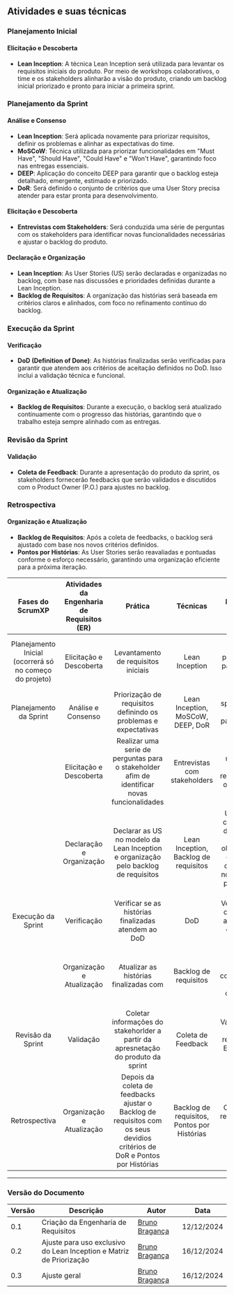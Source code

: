 ## Atividades e suas técnicas

### Planejamento Inicial

#### Elicitação e Descoberta
- **Lean Inception**: A técnica Lean Inception será utilizada para levantar os requisitos iniciais do produto. Por meio de workshops colaborativos, o time e os stakeholders alinharão a visão do produto, criando um backlog inicial priorizado e pronto para iniciar a primeira sprint.

### Planejamento da Sprint

#### Análise e Consenso
- **Lean Inception**: Será aplicada novamente para priorizar requisitos, definir os problemas e alinhar as expectativas do time.
- **MoSCoW**: Técnica utilizada para priorizar funcionalidades em "Must Have", "Should Have", "Could Have" e "Won't Have", garantindo foco nas entregas essenciais.
- **DEEP**: Aplicação do conceito DEEP para garantir que o backlog esteja detalhado, emergente, estimado e priorizado.
- **DoR**: Será definido o conjunto de critérios que uma User Story precisa atender para estar pronta para desenvolvimento.

#### Elicitação e Descoberta
- **Entrevistas com Stakeholders**: Será conduzida uma série de perguntas com os stakeholders para identificar novas funcionalidades necessárias e ajustar o backlog do produto.

#### Declaração e Organização
- **Lean Inception**: As User Stories (US) serão declaradas e organizadas no backlog, com base nas discussões e prioridades definidas durante a Lean Inception.
- **Backlog de Requisitos**: A organização das histórias será baseada em critérios claros e alinhados, com foco no refinamento contínuo do backlog.

### Execução da Sprint

#### Verificação
- **DoD (Definition of Done)**: As histórias finalizadas serão verificadas para garantir que atendem aos critérios de aceitação definidos no DoD. Isso inclui a validação técnica e funcional.

#### Organização e Atualização
- **Backlog de Requisitos**: Durante a execução, o backlog será atualizado continuamente com o progresso das histórias, garantindo que o trabalho esteja sempre alinhado com as entregas.

### Revisão da Sprint

#### Validação
- **Coleta de Feedback**: Durante a apresentação do produto da sprint, os stakeholders fornecerão feedbacks que serão validados e discutidos com o Product Owner (P.O.) para ajustes no backlog.

### Retrospectiva

#### Organização e Atualização
- **Backlog de Requisitos**: Após a coleta de feedbacks, o backlog será ajustado com base nos novos critérios definidos.
- **Pontos por Histórias**: As User Stories serão reavaliadas e pontuadas conforme o esforço necessário, garantindo uma organização eficiente para a próxima iteração.



|                     Fases do ScrumXP                    | Atividades da Engenharia de Requisitos (ER) |                                                           Prática                                                          |                   Técnicas                  |                                                   Resultados Esperados                                                   |
|:-------------------------------------------------------:|:-------------------------------------------:|:--------------------------------------------------------------------------------------------------------------------------:|:-------------------------------------------:|:------------------------------------------------------------------------------------------------------------------------:|
| Planejamento Inicial (ocorrerá só no começo do projeto) | Elicitação e Descoberta                     | Levantamento de requisitos iniciais                                                                                        | Lean Inception                              | Possui o backlog do produto incial para começar a primeira sprint                                                        |
|                  Planejamento da Sprint                 | Análise e Consenso                          | Priorização de requisitos definindo os problemas e expectativas                                                            | Lean Inception, MoSCoW, DEEP, DoR           | Backlog da sprint definido e ajustado para interação atual                                                               |
|                                                         | Elicitação e Descoberta                     | Realizar uma serie de perguntas para o stakeholder afim de identificar novas funcionalidades                               | Entrevistas com stakeholders                | Obter se necessário, novos requisitos para o backlog do produto                                                          |
|                                                         | Declaração e Organização                    | Declarar as US no modelo da Lean Inception e organização pelo backlog de requisitos                                        | Lean Inception, Backlog de requisitos       | User stories com critérios de aceitação claros e objetivos bem definidos e organizados no backlog do produto e da sprint |
|                    Execução da Sprint                   | Verificação                                 | Verificar se as histórias finalizadas atendem  ao DoD                                                                      | DoD                                         | Verificação se os requisitos atendem aos critérios de aceitação                                                          |
|                                                         | Organização e Atualização                   | Atualizar as histórias finalizadas com                                                                                     | Backlog de requisitos                       | Backlog da sprint atualizado continuamente com o decorrer da sprint                                                      |
|                    Revisão da Sprint                    | Validação                                   | Coletar informações do stakehorlder a partir da apresnetação do produto da sprint                                          | Coleta de Feedback                          | Validação com o P.O. dos resultados da Execução da Sprint                                                                |
|                      Retrospectiva                      | Organização e Atualização                   | Depois da coleta de feedbacks ajustar o Backlog de requisitos com os seus devidios critérios de DoR e Pontos por Histórias | Backlog de requisitos, Pontos por Histórias | Organizar os requisitos para a próxima iteração                                                                          |

---

### **Versão do Documento**

|Versão|Descrição|Autor|Data|
|---|---|---|---|
|0.1|Criação da Engenharia de Requisitos|[Bruno Bragança](http://github.com/BrunoBReis)|12/12/2024|
|0.2|Ajuste para uso exclusivo do Lean Inception e Matriz de Priorização|[Bruno Bragança](http://github.com/BrunoBReis)|16/12/2024|
|0.3|Ajuste geral|[Bruno Bragança](http://github.com/BrunoBReis)|16/12/2024|